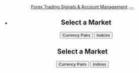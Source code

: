 <!DOCTYPE html>
<html>

<head>
  <meta charset="UTF-8">
  <meta name="viewport" content="width=device-width, initial-scale=1.0">
  <meta http-equiv="X-UA-Compatible" content="ie=edge">
  <title>Forex Trading Signals & Account Management</title>
  <link rel="stylesheet" href="https://stackpath.bootstrapcdn.com/bootstrap/4.5.0/css/bootstrap.min.css"
    integrity="sha384-9aIt2nRpC12Uk9gS9baDl411NQApFmC26EwAOH8WgZl5MYYxFfc+NcPb1dKGj7Sk" crossorigin="anonymous">
  <link rel="stylesheet" href="https://cdnjs.cloudflare.com/ajax/libs/font-awesome/5.14.0/css/all.min.css">
  <link rel="stylesheet" href="style.css">
  <script src="https://code.jquery.com/jquery-3.5.1.min.js" integrity="sha384-ZvpUoO/+PpLXR1lu4jmpXWu80pZlYUAfxl5NsBMWOEPSjUn/6Z/hRTt8+pR6L4N2" crossorigin="anonymous"></script>
  <script src="https://cdn.jsdelivr.net/npm/popper.js@1.16.0/dist/umd/popper.min.js" integrity="sha384-Q6E9RHvbIyZFJoft+2mJbHaEWldlvI9IOYy5n3zV9zzTtmI3UksdQRVvoxMfooAo" crossorigin="anonymous"></script>
  <script src="https://stackpath.bootstrapcdn.com/bootstrap/4.5.0/js/bootstrap.min.js" integrity="sha384-OgVRvuATP1z7JjHLkuOU7Xw704+h835Lr+6QL9UvYjZE3Ipu6Tp75j7Bh/kR0JKI" crossorigin="anonymous"></script>
</head>

<body>
  <header>
    <nav class="navbar navbar-expand-lg navbar-light bg-light">
      <a class="navbar-brand" href="#">Forex Trading Signals & Account Management</a>
      <button class="navbar-toggler" type="button" data-toggle="collapse" data-target="#navbarNav"
        aria-controls="navbarNav" aria-expanded="false" aria-label="Toggle navigation">
        <span class="navbar-toggler-icon"></span>
      </button>
      <div class="collapse navbar-collapse" id="navbarNav">
        <ul class="navbar-nav ml-auto">
          <li class="nav-
<div class="container mt-5">
  <h2>Select a Market</h2>
  <div class="btn-group mt-3" role="group">
    <button type="button" class="btn btn-secondary" id="currency-pairs-btn">Currency Pairs</button>
    <button type="button" class="btn btn-secondary" id="indices-btn">Indices</button>
  </div>
  <div class="mt-5" id="market-container">
    <!-- This container will be populated with the selected market's data -->
  </div>
</div>

<script>
  // Function to display the currency pairs
  function displayCurrencyPairs() {
    const marketContainer = document.getElementById('market-container');
    marketContainer.innerHTML = `
      <table class="table">
        <thead>
          <tr>
            <th>Currency Pair</th>
            <th>Bid</th>
            <th>Ask</th>
          </tr>
        </thead>
        <tbody>
          <tr>
            <td>EUR/USD</td>
            <td>1.20</td>
            <td>1.21</td>
          </tr>
          <tr>
            <td>GBP/USD</td>
            <td>1.30</td>
            <td>1.31</td>
          </tr>
          <!-- Add more currency pairs as needed -->
        </tbody>
      </table>
    `;
  }

  // Function to display the indices
  function displayIndices() {
    const marketContainer = document.getElementById('market-container');
    marketContainer.innerHTML = `
      <table class="table">
        <thead>
          <tr>
            <th>Index</th>
            <th>Value</th>
          </tr>
        </thead>
        <tbody>
          <tr>
            <td>Dow Jones</td>
            <td>30,000</td>
          </tr>
          <tr>
            <td>S&P 500</td>
            <td>3,500</td>
          </tr>
          <!-- Add more indices as needed -->
        </tbody>
      </table>
    `;
  }

  // Event listeners for the buttons
  const currencyPairsBtn = document.getElementById('currency-pairs-btn');
  currencyPairsBtn.addEventListener('click', displayCurrencyPairs);

  const indicesBtn = document.getElementById('indices-btn');
  indicesBtn.addEventListener('click', displayIndices);
</script>
<div class="container mt-5">
  <h2>Select a Market</h2>
  <div class="btn-group mt-3" role="group">
    <button type="button" class="btn btn-secondary" id="currency-pairs-btn">Currency Pairs</button>
    <button type="button" class="btn btn-secondary" id="indices-btn">Indices</button>
  </div>
  <div class="mt-5" id="market-container">
    <!-- This container will be populated with the selected market's data -->
  </div>
</div>

<script>
  // Function to display the currency pairs
  function displayCurrencyPairs() {
    const marketContainer = document.getElementById('market-container');
    marketContainer.innerHTML = `
      <table class="table">
        <thead>
          <tr>
            <th>Currency Pair</th>
            <th>Bid</th>
            <th>Ask</th>
          </tr>
        </thead>
        <tbody>
          <tr>
            <td>EUR/USD</td>
            <td>1.20</td>
            <td>1.21</td>
          </tr>
          <tr>
            <td>GBP/USD</td>
            <td>1.30</td>
            <td>1.31</td>
          </tr>
          <tr>
            <td>USD/JPY</td>
            <td>110.50</td>
            <td>110.55</td>
          </tr>
          <tr>
            <td>AUD/CAD</td>
            <td>1.05</td>
            <td>1.06</td>
          </tr>
        </tbody>
      </table>
    `;
  }

  // Function to display the indices
  function displayIndices() {
    const marketContainer = document.getElementById('market-container');
    marketContainer.innerHTML = `
      <table class="table">
        <thead>
          <tr>
            <th>Index</th>
            <th>Value</th>
          </tr>
        </thead>
        <tbody>
          <tr>
            <td>Dow Jones</td>
            <td>30,000</td>
          </tr>
          <tr>
            <td>S&P 500</td>
            <td>3,500</td>
          </tr>
          <tr>
            <td>NASDAQ</td>
            <td>13,000</td>
          </tr>
          <tr>
            <td>S&P 100</td>
            <td>2,000</td>
          </tr>
        </tbody>
      </table>
    `;
  }

  // Event listeners for the buttons
  const currencyPairsBtn = document.getElementById('currency-pairs-btn');
  currencyPairsBtn.addEventListener('click', displayCurrencyPairs);

 
